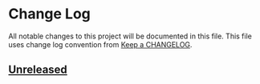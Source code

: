 # Change Log
All notable changes to this project will be documented in this file.
This file uses change log convention from [Keep a CHANGELOG](http://keepachangelog.com).

## [Unreleased][unreleased]


[unreleased]: https://github.com/dgnest/ansible-role-cloudflare/compare/1.0.4...HEAD
[1.0.4]: https://github.com/dgnest/ansible-role-cloudflare/compare/1.0.3...1.0.4
[1.0.3]: https://github.com/dgnest/ansible-role-cloudflare/compare/1.0.2...1.0.3
[1.0.2]: https://github.com/dgnest/ansible-role-cloudflare/compare/1.0.1...1.0.2
[1.0.1]: https://github.com/dgnest/ansible-role-cloudflare/compare/1.0.0...1.0.1
[1.0.0]: https://github.com/dgnest/ansible-role-cloudflare/compare/0.0.0...1.0.0

[CHANGELOG.md]: CHANGELOG.md
[CONTRIBUTING.md]: CONTRIBUTING.md
[LICENCE.md]: LICENCE.md
[README.md]: README.md
